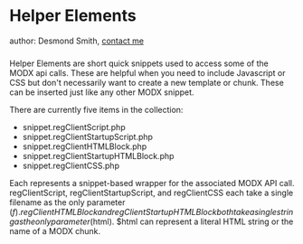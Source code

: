 # Helper Elements #
author: Desmond Smith, [contact me](mailto:des@webandflowdesign.com)
###

Helper Elements are short quick snippets used to access some of the MODX api calls.  These are helpful when you need to include Javascript or CSS but don't necessarily want to create a new template or chunk.  These can be inserted just like any other MODX snippet.

There are currently five items in the collection:

* snippet.regClientScript.php
* snippet.regClientStartupScript.php
* snippet.regClientHTMLBlock.php
* snippet.regClientStartupHTMLBlock.php
* snippet.regClientCSS.php

Each represents a snippet-based wrapper for the associated MODX API call.  regClientScript, regClientStartupScript, and regClientCSS each take a single filename as the only parameter ($f).  regClientHTMLBlock and regClientStartupHTMLBlock both take a single string as the only parameter ($html).  $html can represent a literal HTML string or the name of a MODX chunk.

